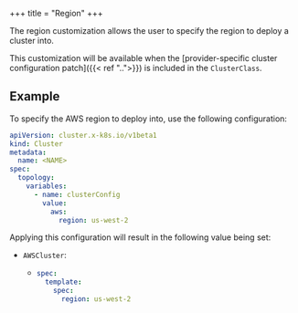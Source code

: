 +++
title = "Region"
+++

The region customization allows the user to specify the region to deploy a cluster into.

This customization will be available when the
[provider-specific cluster configuration patch]({{< ref "..">}}) is included in the `ClusterClass`.

## Example

To specify the AWS region to deploy into, use the following configuration:

```yaml
apiVersion: cluster.x-k8s.io/v1beta1
kind: Cluster
metadata:
  name: <NAME>
spec:
  topology:
    variables:
      - name: clusterConfig
        value:
          aws:
            region: us-west-2
```

Applying this configuration will result in the following value being set:

- `AWSCluster`:

  - ```yaml
    spec:
      template:
        spec:
          region: us-west-2
    ```

